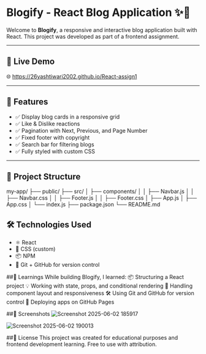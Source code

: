 # Blogify - React Blog Application ✨📝

Welcome to **Blogify**, a responsive and interactive blog application built with React. This project was developed as part of a frontend assignment.

---

## 🔗 Live Demo

🌐 https://26yashtiwari2002.github.io/React-assign1

---

## 🚀 Features

- ✅ Display blog cards in a responsive grid
- ✅ Like & Dislike reactions
- ✅ Pagination with Next, Previous, and Page Number
- ✅ Fixed footer with copyright
- ✅ Search bar for filtering blogs
- ✅ Fully styled with custom CSS

---

## 📁 Project Structure
my-app/
├── public/
├── src/
│ ├── components/
│ │ ├── Navbar.js
│ │ ├── Navbar.css
│ │ ├── Footer.js
│ │ ├── Footer.css
│ ├── App.js
│ ├── App.css
│ └── index.js
├── package.json
└── README.md

## 🛠️ Technologies Used

- ⚛️ React
- 🎨 CSS (custom)
- 📦 NPM
- 🧪 Git + GitHub for version control

##🧠 Learnings
While building Blogify, I learned:
📦 Structuring a React project
💡 Working with state, props, and conditional rendering
🎯 Handling component layout and responsiveness
🛠️ Using Git and GitHub for version control
🚀 Deploying apps on GitHub Pages

##📸 Screenshots
![Screenshot 2025-06-02 185917](https://github.com/user-attachments/assets/0bbeb5c7-74ce-40f4-b14f-3d7b6183d722)

![Screenshot 2025-06-02 190013](https://github.com/user-attachments/assets/8b95f4f3-fe36-4c60-b0a7-4d8266352681)


##📜 License
This project was created for educational purposes and frontend development learning. Free to use with attribution.

